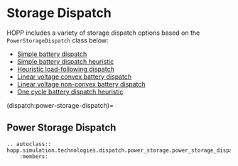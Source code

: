 # Storage Dispatch

HOPP includes a variety of storage dispatch options based on the `PowerStorageDispatch` class below:

- [Simple battery dispatch](dispatch:simple-battery)
- [Simple battery dispatch heuristic](dispatch:simple-battery-heuristic)
- [Heuristic load-following dispatch](dispatch:heuristic-load-following)
- [Linear voltage convex battery dispatch](dispatch:convex-linear-voltage-battery)
- [Linear voltage non-convex battery dispatch](dispatch:non-convex-linear-voltage-battery)
- [One cycle battery dispatch heuristic](dispatch:one-cycle-battery-heuristic)

(dispatch:power-storage-dispatch)=
## Power Storage Dispatch

```{eval-rst}
.. autoclass:: hopp.simulation.technologies.dispatch.power_storage.power_storage_dispatch.PowerStorageDispatch
    :members:
```
